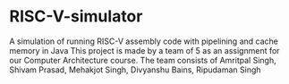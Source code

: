 # RISC-V-simulator
A simulation of running RISC-V assembly code with pipelining and cache memory in Java
This project is made by a team of 5 as an assignment for our Computer Architecture course.
The team consists of
Amritpal Singh,
Shivam Prasad,
Mehakjot Singh,
Divyanshu Bains,
Ripudaman Singh
